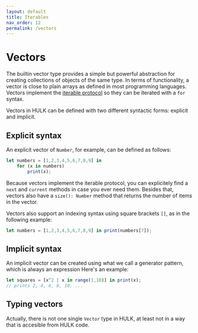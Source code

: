 ```yaml
---
layout: default
title: Iterables
nav_order: 12
permalink: /vectors
---
```


# Vectors

The builtin vector type provides a simple but powerful abstraction for creating collections of objects of the same type. In terms of functionality, a vector is close to plain arrays as defined in most programming languages. Vectors implement the [iterable protocol](/iterables) so they can be iterated with a `for` syntax.

Vectors in HULK can be defined with two different syntactic forms: explicit and implicit.

## Explicit syntax

An explicit vector of `Number`, for example, can be defined as follows:

```js
let numbers = [1,2,3,4,5,6,7,8,9] in
    for (x in numbers)
        print(x);
```

Because vectors implement the iterable protocol, you can explicitely find a `next` and `current` methods in case you ever need them. Besides that, vectors also have a `size(): Number` method that returns the number of items in the vector.

Vectors also support an indexing syntax using square brackets `[]`, as in the following example:

```js
let numbers = [1,2,3,4,5,6,7,8,9] in print(numbers[7]);
```

## Implicit syntax

An implicit vector can be created using what we call a generator pattern, which is always an expression  Here's an example:

```js
let squares = [x^2 | x in range(1,10)] in print(x);
// prints 2, 4, 6, 8, 10, ...
```

## Typing vectors

Actually, there is not one single `Vector` type in HULK, at least not in a way that is accesible from HULK code.